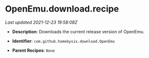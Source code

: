 # OpenEmu.download.recipe

_Last updated 2021-12-23 19:58:08Z_

- **Description**: Downloads the current release version of OpenEmu.

- **Identifier**: `com.github.homebysix.download.OpenEmu`

- **Parent Recipes**: `None`
